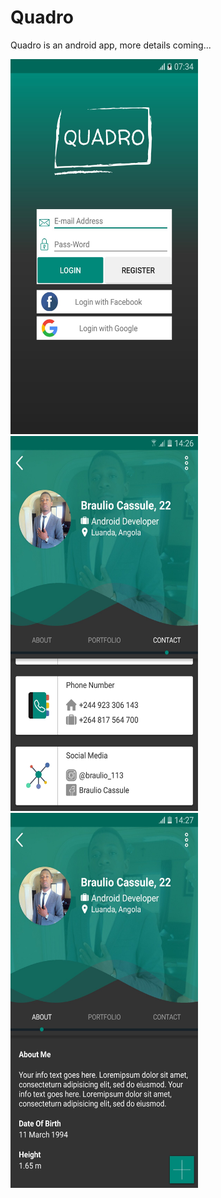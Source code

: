 # Quadro


Quadro is an android app, more details coming...

<img src="screenshots/673c489683dfe01e97e9abef98e91b44.jpg" width="300" height="600">
<img src="screenshots/6c205e972c74daeec58b28a315a80386.jpg" width="300" height="600">
<img src="screenshots/69e48480802338550315fb4ce077f44e.jpg" width="300" height="600">
